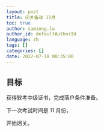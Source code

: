 ```yaml
---
layout: post
title: 闭关备战 11月
toc: true
author: samzong.lu
author_id: defaultAuthorId
language: zh
tags: []
categories: []
date: 2022-07-18 00:35:00
---
```

## 目标

获得软考中级证书，完成落户条件准备。

下一次考试时间是 11 月份，

开始闭关。
